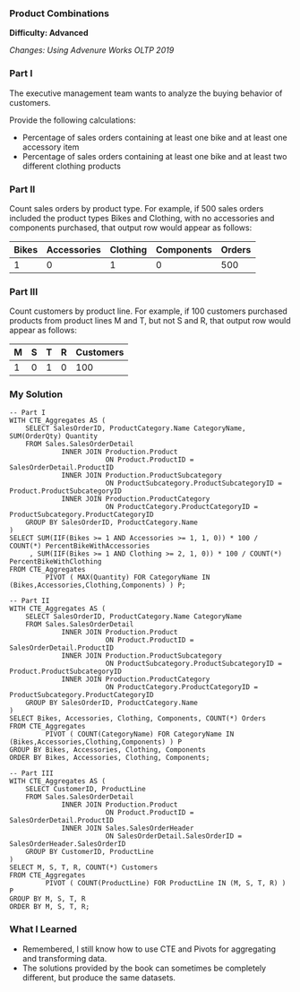 ### Product Combinations

 **Difficulty: Advanced**

*Changes: Using Advenure Works OLTP 2019*

### Part I
The executive management team wants to analyze the buying behavior of customers.

Provide the following calculations:
* Percentage of sales orders containing at least one bike and at least one accessory item
* Percentage of sales orders containing at least one bike and at least two different clothing products

### Part II
Count sales orders by product type. For example, if 500 sales orders included the product types Bikes and Clothing, with no accessories and components purchased, that output row would appear as follows:

| Bikes | Accessories | Clothing | Components | Orders |
| ----- | ----------- | -------- | ---------- | ------ |
| 1     | 0           | 1        | 0          | 500    |

### Part III
Count customers by product line. For example, if 100 customers purchased products from product lines M and T, but not S and R, that output row would appear as follows:

| M   | S   | T   | R   | Customers |
| --- | --- | --- | --- | --------- |
| 1   | 0   | 1   | 0   | 100       |


### My Solution

```
-- Part I
WITH CTE_Aggregates AS (
    SELECT SalesOrderID, ProductCategory.Name CategoryName, SUM(OrderQty) Quantity
    FROM Sales.SalesOrderDetail
             INNER JOIN Production.Product
                        ON Product.ProductID = SalesOrderDetail.ProductID
             INNER JOIN Production.ProductSubcategory
                        ON ProductSubcategory.ProductSubcategoryID = Product.ProductSubcategoryID
             INNER JOIN Production.ProductCategory
                        ON ProductCategory.ProductCategoryID = ProductSubcategory.ProductCategoryID
    GROUP BY SalesOrderID, ProductCategory.Name
)
SELECT SUM(IIF(Bikes >= 1 AND Accessories >= 1, 1, 0)) * 100 / COUNT(*) PercentBikeWithAccessories
     , SUM(IIF(Bikes >= 1 AND Clothing >= 2, 1, 0)) * 100 / COUNT(*)    PercentBikeWithClothing
FROM CTE_Aggregates
         PIVOT ( MAX(Quantity) FOR CategoryName IN (Bikes,Accessories,Clothing,Components) ) P;

-- Part II
WITH CTE_Aggregates AS (
    SELECT SalesOrderID, ProductCategory.Name CategoryName
    FROM Sales.SalesOrderDetail
             INNER JOIN Production.Product
                        ON Product.ProductID = SalesOrderDetail.ProductID
             INNER JOIN Production.ProductSubcategory
                        ON ProductSubcategory.ProductSubcategoryID = Product.ProductSubcategoryID
             INNER JOIN Production.ProductCategory
                        ON ProductCategory.ProductCategoryID = ProductSubcategory.ProductCategoryID
    GROUP BY SalesOrderID, ProductCategory.Name
)
SELECT Bikes, Accessories, Clothing, Components, COUNT(*) Orders
FROM CTE_Aggregates
         PIVOT ( COUNT(CategoryName) FOR CategoryName IN (Bikes,Accessories,Clothing,Components) ) P
GROUP BY Bikes, Accessories, Clothing, Components
ORDER BY Bikes, Accessories, Clothing, Components;

-- Part III
WITH CTE_Aggregates AS (
    SELECT CustomerID, ProductLine
    FROM Sales.SalesOrderDetail
             INNER JOIN Production.Product
                        ON Product.ProductID = SalesOrderDetail.ProductID
             INNER JOIN Sales.SalesOrderHeader
                        ON SalesOrderDetail.SalesOrderID = SalesOrderHeader.SalesOrderID
    GROUP BY CustomerID, ProductLine
)
SELECT M, S, T, R, COUNT(*) Customers
FROM CTE_Aggregates
         PIVOT ( COUNT(ProductLine) FOR ProductLine IN (M, S, T, R) ) P
GROUP BY M, S, T, R
ORDER BY M, S, T, R;
```

### What I Learned
* Remembered, I still know how to use CTE and Pivots for aggregating and transforming data.
* The solutions provided by the book can sometimes be completely different, but produce the same datasets.